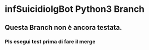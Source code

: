 # infSuicidioIgBot Python3 Branch
## Questa Branch non è ancora testata.
### Pls esegui test prima di fare il merge

